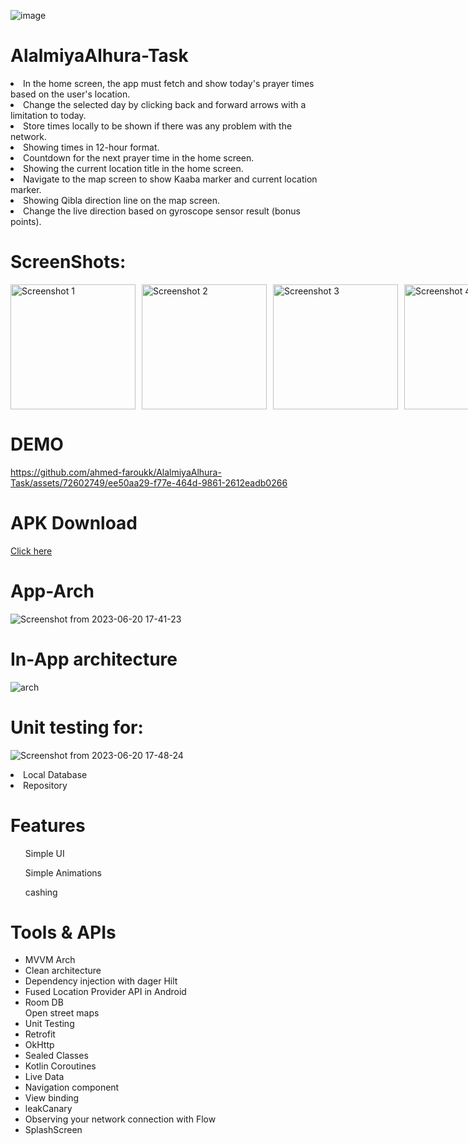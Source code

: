 ![image](https://github.com/ahmed-faroukk/AlalmiyaAlhura-Task/assets/72602749/4f2ca992-2f7f-40b1-826f-b4527c08ef0e)
# AlalmiyaAlhura-Task
</h1>
<p dir="auto">
<li> In the home screen, the app must fetch and show today's prayer times based on the user's location.</li>
<li> Change the selected day by clicking back and forward arrows with a limitation to today.</li>
<li> Store times locally to be shown if there was any problem with the network.</li>
<li> Showing times in 12-hour format.</li>
<li> Countdown for the next prayer time in the home screen.</li>
<li> Showing the current location title in the home screen.</li>
<li> Navigate to the map screen to show Kaaba marker and current location marker.</li>
<li> Showing Qibla direction line on the map screen.</li>
<li> Change the live direction based on gyroscope sensor result (bonus points).</li>
</p>



# ScreenShots:

<div style="display: grid; grid-template-columns: repeat(4, 1fr); gap: 10px;">
  <img src="https://github.com/ahmed-faroukk/AlalmiyaAlhura-Task/assets/72602749/15558588-32d7-402e-8e62-622ed3f534f4" alt="Screenshot 1" width="200">
  <img src="https://github.com/ahmed-faroukk/AlalmiyaAlhura-Task/assets/72602749/2090cfc4-4a65-43c7-a83e-a3d23e388d7d" alt="Screenshot 2" width="200">
  <img src="https://github.com/ahmed-faroukk/AlalmiyaAlhura-Task/assets/72602749/8d626921-2439-4a0f-be7c-429da867f515" alt="Screenshot 3" width="200">
  <img src="https://github.com/ahmed-faroukk/AlalmiyaAlhura-Task/assets/72602749/d95765d1-6b0d-4b11-a3fd-49e6c0c3540a" alt="Screenshot 4" width="200">
</div>
<p dir="auto">
  
# DEMO
https://github.com/ahmed-faroukk/AlalmiyaAlhura-Task/assets/72602749/ee50aa29-f77e-464d-9861-2612eadb0266

# APK Download
<p dir="auto"><a href="https://drive.google.com/file/d/1nKD4jNKGnaGXGRGWWkSQ-etzGUtHCh9q/view?usp=sharing" rel="nofollow">Click here</a>

# App-Arch
![Screenshot from 2023-06-20 17-41-23](https://github.com/ahmed-faroukk/AlalmiyaAlhura-Task/assets/72602749/094d34cc-5b32-493a-b4e1-4946f78ec95e)

# In-App architecture
![arch](https://github.com/ahmed-faroukk/AlalmiyaAlhura-Task/assets/72602749/a4a02bb5-58ca-4ac6-a9c6-153182644af5)

# Unit testing for:
![Screenshot from 2023-06-20 17-48-24](https://github.com/ahmed-faroukk/AlalmiyaAlhura-Task/assets/72602749/cd582dec-d31f-41e1-b545-1c329e69940f)
<li>Local Database</li>
<li> Repository </li>

# Features
<ul> Simple UI </ul>
<ul>Simple Animations</ul>
<ul>cashing</ul>

# Tools & APIs
<ul>
  <li>MVVM Arch</li>
  <li>Clean architecture</li>
  <li>Dependency injection with dager Hilt</li>
  <li>Fused Location Provider API in Android</li>
  <li>Room DB</li>
  <il>Open street maps</il>
  <li>Unit Testing</li>
  <li>Retrofit</li>
  <li>OkHttp</li>
  <li>Sealed Classes</li>
  <li>Kotlin Coroutines</li>
  <li>Live Data</li>
  <li>Navigation component</li>
  <li>View binding</li>
  <li>leakCanary</li>
  <li>Observing your network connection with Flow</li>
  <li>SplashScreen</li>
</ul>

 
